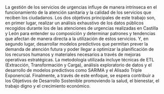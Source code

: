 La gestión de los servicios de urgencias influye de manera intrínseca en el funcionamiento de la atención sanitaria y la calidad de los servicios que reciben los ciudadanos. Los dos objetivos principales de este trabajo son, en primer lugar, realizar un análisis exhaustivo de los datos públicos recogidos durante los de las atenciones de urgencias realizadas en Castilla y León para entender su composición y determinar patrones y tendencias que afectan de manera directa a la utilización de estos servicios. Y, en segundo lugar, desarrollar modelos predictivos que permitan prever la demanda de atención futura y poder llegar a optimizar la planificación de los recursos humanos y materiales necesarios a través de mejoras operativas estratégicas. La metodología utilizada incluye técnicas de ETL (Extracción, Transformación y Carga), análisis exploratorio de datos y el desarrollo de modelos predictivos como SARIMA y el Alisado Triple Exponencial.  Finalmente, a través de este enfoque, se espera contribuir a los Objetivos de Desarrollo Sostenible promoviendo la salud, el bienestar, el trabajo digno y el crecimiento económico.

